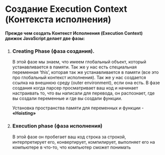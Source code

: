 # Создание Execution Context (Контекста исполнения)

**Прежде чем создать Контекст Исполнения (Execution Context) движок JavaScript делает две фазы:**

1. ### Creating Phase (фаза создания).
    В этой фазе мы знаем, что имеем глобальный объект, который устанавливается в памяти. Так же у нас есть
    специальная переменная ‘this’, которая так же устанавливается в памяти (все это про глобальный контекст
    исполнения). Так же у нас создается ссылка на внешнюю среду (outer environment), если она есть.
    В фазе создания когда парсер просматривает ваш код и начинает настраивать то, что вы написали для перевода,
    он распознает, где вы создали переменные и где вы создали функции.
    
    Установка пространства памяти для переменных и функции - **«Hoisting»**

2. ### Execution phase (фаза исполнения)
    В этой фазе он пробегает ваш код строка за строкой, интерпретирует его, конвертирует, компилирует,
    выполняет его на компьютере в что-то, что компьютер сможет понимать
